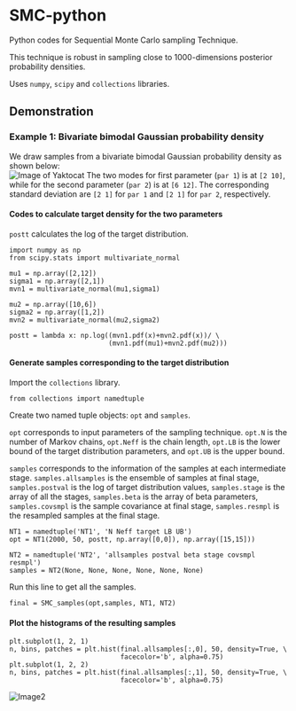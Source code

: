 # SMC-python
Python codes for Sequential Monte Carlo sampling Technique. 

This technique is robust in sampling close to 1000-dimensions posterior probability 
densities.

Uses `numpy`, `scipy` and `collections` libraries. 

## Demonstration 
### Example 1: Bivariate bimodal Gaussian probability density

We draw samples from a bivariate bimodal Gaussian probability density as shown below:   
![Image of Yaktocat](https://github.com/rishabhdutta/SMC-python/blob/master/figures/Figure_1.png)
The two modes for first parameter (`par 1`) is at `[2 10]`, while for the second
parameter (`par 2`) is at `[6 12]`. The corresponding standard deviation are 
`[2 1]` for `par 1` and `[2 1]` for `par 2`, respectively. 

#### Codes to calculate target density for the two parameters
`postt` calculates the log of the target distribution.
```
import numpy as np
from scipy.stats import multivariate_normal

mu1 = np.array([2,12])
sigma1 = np.array([2,1])
mvn1 = multivariate_normal(mu1,sigma1) 

mu2 = np.array([10,6])
sigma2 = np.array([1,2])
mvn2 = multivariate_normal(mu2,sigma2)

postt = lambda x: np.log((mvn1.pdf(x)+mvn2.pdf(x))/ \
                         (mvn1.pdf(mu1)+mvn2.pdf(mu2))) 
```
 
#### Generate samples corresponding to the target distribution
Import the `collections` library.  
```
from collections import namedtuple
```
Create two named tuple objects: `opt` and `samples`. 

`opt` corresponds to input parameters of the sampling technique. `opt.N` is the
number of Markov chains, `opt.Neff` is the chain length, `opt.LB` is the lower 
bound of the target distribution parameters, and `opt.UB` is the upper bound.  

`samples` corresponds to the information of the samples at each intermediate 
stage. `samples.allsamples` is the ensemble of samples at final stage, `samples.postval`
is the log of target distribution values, `samples.stage` is the array of all 
the stages, `samples.beta` is the array of beta parameters, `samples.covsmpl` is
the sample covariance at final stage, `samples.resmpl` is the resampled samples
at the final stage. 
```
NT1 = namedtuple('NT1', 'N Neff target LB UB')
opt = NT1(2000, 50, postt, np.array([0,0]), np.array([15,15]))

NT2 = namedtuple('NT2', 'allsamples postval beta stage covsmpl resmpl')
samples = NT2(None, None, None, None, None, None)
```
Run this line to get all the samples. 
```
final = SMC_samples(opt,samples, NT1, NT2)
```
#### Plot the histograms of the resulting samples
```
plt.subplot(1, 2, 1)
n, bins, patches = plt.hist(final.allsamples[:,0], 50, density=True, \
                            facecolor='b', alpha=0.75)
plt.subplot(1, 2, 2)
n, bins, patches = plt.hist(final.allsamples[:,1], 50, density=True, \
                            facecolor='b', alpha=0.75)
``` 
![Image2](https://github.com/rishabhdutta/SMC-python/blob/master/figures/Figure_2.png)
                       
 
 